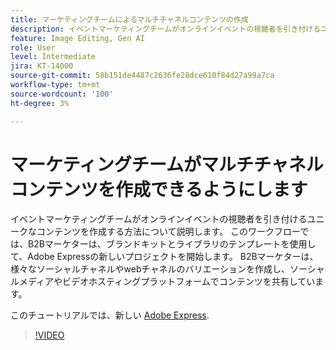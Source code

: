 ```yaml
---
title: マーケティングチームによるマルチチャネルコンテンツの作成
description: イベントマーケティングチームがオンラインイベントの視聴者を引き付けるユニークなコンテンツを作成する方法について説明します
feature: Image Editing, Gen AI
role: User
level: Intermediate
jira: KT-14000
source-git-commit: 58b151de4487c2636fe28dce610f84d27a99a7ca
workflow-type: tm+mt
source-wordcount: '100'
ht-degree: 3%

---
```


# マーケティングチームがマルチチャネルコンテンツを作成できるようにします

イベントマーケティングチームがオンラインイベントの視聴者を引き付けるユニークなコンテンツを作成する方法について説明します。 このワークフローでは、B2Bマーケターは、ブランドキットとライブラリのテンプレートを使用して、Adobe Expressの新しいプロジェクトを開始します。 B2Bマーケターは、様々なソーシャルチャネルやwebチャネルのバリエーションを作成し、ソーシャルメディアやビデオホスティングプラットフォームでコンテンツを共有しています。

このチュートリアルでは、新しい [Adobe Express](https://www.adobe.com/express/).

>[!VIDEO](https://video.tv.adobe.com/v/3424446?quality=12&learn=on&hidetitle=true)
